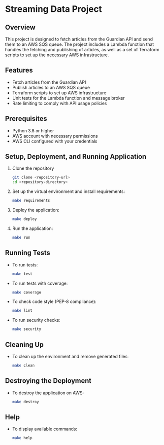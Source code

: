 # Streaming Data Project

## Overview

This project is designed to fetch articles from the Guardian API and send them to an AWS SQS queue. The project includes a Lambda function that handles the fetching and publishing of articles, as well as a set of Terraform scripts to set up the necessary AWS infrastructure.

## Features

- Fetch articles from the Guardian API
- Publish articles to an AWS SQS queue
- Terraform scripts to set up AWS infrastructure
- Unit tests for the Lambda function and message broker
- Rate limiting to comply with API usage policies

## Prerequisites

- Python 3.8 or higher
- AWS account with necessary permissions
- AWS CLI configured with your credentials

## Setup, Deployment, and Running Application

1. Clone the repository
    ```sh
    git clone <repository-url>
    cd <repository-directory>
    ```
2. Set up the virtual environment and install requirements:
    ```sh
    make requirements
    ```
3. Deploy the application:
    ```sh
    make deploy
    ```
4. Run the application:
    ```sh
    make run
    ```

## Running Tests

- To run tests:
    ```sh
    make test
    ```
- To run tests with coverage:
    ```sh
    make coverage
    ```
- To check code style (PEP-8 compliance):
    ```sh
    make lint
    ```
- To run security checks:
    ```sh
    make security
    ```

## Cleaning Up

- To clean up the environment and remove generated files:
    ```sh
    make clean
    ```

## Destroying the Deployment

- To destroy the application on AWS:
    ```sh
    make destroy
    ```

## Help

- To display available commands:
    ```sh
    make help
    ```